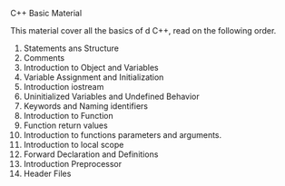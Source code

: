 C++ Basic Material 

This material cover all the basics of d C++, read on the following order.

1.  Statements ans Structure 
2.  Comments
3.  Introduction to Object and Variables
4.  Variable Assignment and Initialization
5.  Introduction iostream
6.  Uninitialized Variables and Undefined Behavior
7.  Keywords and Naming identifiers
8.  Introduction to Function
9.  Function return values 
10. Introduction to functions parameters and arguments.
11. Introduction to local scope
12. Forward Declaration and Definitions 
13. Introduction Preprocessor
14. Header Files